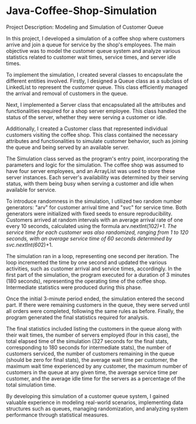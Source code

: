 # Java-Coffee-Shop-Simulation

Project Description: Modeling and Simulation of Customer Queue

In this project, I developed a simulation of a coffee shop where customers arrive and join a queue for service by the shop's employees. The main objective was to model the customer queue system and analyze various statistics related to customer wait times, service times, and server idle times.

To implement the simulation, I created several classes to encapsulate the different entities involved. Firstly, I designed a Queue class as a subclass of LinkedList to represent the customer queue. This class efficiently managed the arrival and removal of customers in the queue.

Next, I implemented a Server class that encapsulated all the attributes and functionalities required for a shop server employee. This class handled the status of the server, whether they were serving a customer or idle.

Additionally, I created a Customer class that represented individual customers visiting the coffee shop. This class contained the necessary attributes and functionalities to simulate customer behavior, such as joining the queue and being served by an available server.

The Simulation class served as the program's entry point, incorporating the parameters and logic for the simulation. The coffee shop was assumed to have four server employees, and an ArrayList was used to store these server instances. Each server's availability was determined by their serving status, with them being busy when serving a customer and idle when available for service.

To introduce randomness in the simulation, I utilized two random number generators: "arv" for customer arrival time and "svc" for service time. Both generators were initialized with fixed seeds to ensure reproducibility. Customers arrived at random intervals with an average arrival rate of one every 10 seconds, calculated using the formula arv.nextInt(10*2)+1. The service time for each customer was also randomized, ranging from 1 to 120 seconds, with an average service time of 60 seconds determined by svc.nextInt(60*2)+1.

The simulation ran in a loop, representing one second per iteration. The loop incremented the time by one second and updated the various activities, such as customer arrival and service times, accordingly. In the first part of the simulation, the program executed for a duration of 3 minutes (180 seconds), representing the operating time of the coffee shop. Intermediate statistics were produced during this phase.

Once the initial 3-minute period ended, the simulation entered the second part. If there were remaining customers in the queue, they were served until all orders were completed, following the same rules as before. Finally, the program generated the final statistics required for analysis.

The final statistics included listing the customers in the queue along with their wait times, the number of servers employed (four in this case), the total elapsed time of the simulation (327 seconds for the final stats, corresponding to 180 seconds for intermediate stats), the number of customers serviced, the number of customers remaining in the queue (should be zero for final stats), the average wait time per customer, the maximum wait time experienced by any customer, the maximum number of customers in the queue at any given time, the average service time per customer, and the average idle time for the servers as a percentage of the total simulation time.

By developing this simulation of a customer queue system, I gained valuable experience in modeling real-world scenarios, implementing data structures such as queues, managing randomization, and analyzing system performance through statistical measures.
